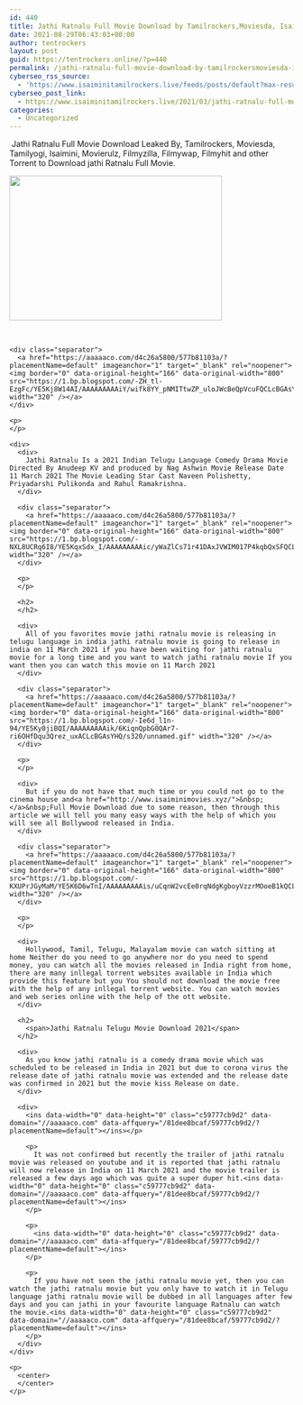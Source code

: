```yaml
---
id: 440
title: Jathi Ratnalu Full Movie Download by Tamilrockers,Moviesda, Isaimini 720p
date: 2021-08-29T06:43:03+00:00
author: tentrockers
layout: post
guid: https://tentrockers.online/?p=440
permalink: /jathi-ratnalu-full-movie-download-by-tamilrockersmoviesda-isaimini-720p/
cyberseo_rss_source:
  - 'https://www.isaiminitamilrockers.live/feeds/posts/default?max-results=150&start-index=151'
cyberseo_post_link:
  - https://www.isaiminitamilrockers.live/2021/03/jathi-ratnalu-full-movie-download-by.html
categories:
  - Uncategorized
---
```

<meta content="&nbsp; Jathi Ratnalu Full Movie Download &nbsp; Leaked By, Tamilrockers, Moviesda, Tamilyogi, Isaimini, Movierulz, Filmyzilla, Filmywap, Filmyhit and ..." name="twitter:description" />

  


<center>
</center>

  
<ins data-width="0" data-height="0" class="c59777cb9d2" data-domain="//aaaaaco.com" data-affquery="/81dee8bcaf/59777cb9d2/?placementName=default"></ins>

&nbsp;<span>Jathi Ratnalu Full Movie Download</span><span>&nbsp;</span><span>Leaked By, Tamilrockers, Moviesda, Tamilyogi, Isaimini, Movierulz, Filmyzilla, Filmywap, Filmyhit and other Torrent to Download jathi Ratnalu Full Movie.</span><ins data-width="0" data-height="0" class="c59777cb9d2" data-domain="//aaaaaco.com" data-affquery="/81dee8bcaf/59777cb9d2/?placementName=default"></ins>

<div>
  <div class="separator">
    <a href="https://1.bp.blogspot.com/-krVTr2gnLHo/YE5KcahNg3I/AAAAAAAAAiU/YExJjpUBCHUqEsNKo4ZNBlREgZhH1Z7BACLcBGAsYHQ/s1200/jathi-ratnal.jpg" imageanchor="1"><img loading="lazy" border="0" data-original-height="900" data-original-width="1200" height="257" src="https://1.bp.blogspot.com/-krVTr2gnLHo/YE5KcahNg3I/AAAAAAAAAiU/YExJjpUBCHUqEsNKo4ZNBlREgZhH1Z7BACLcBGAsYHQ/w377-h257/jathi-ratnal.jpg" width="377" /></a>
  </div>
  
  <p>
    <span><br /></span></div> 
    
    <div class="separator">
      <a href="https://aaaaaco.com/d4c26a5800/577b81103a/?placementName=default" imageanchor="1" target="_blank" rel="noopener"><img border="0" data-original-height="166" data-original-width="800" src="https://1.bp.blogspot.com/-ZH_tl-EzgFc/YE5Kj8W14AI/AAAAAAAAAiY/wifk8YY_pNMITtwZP_uloJWcBeQpVcuFQCLcBGAsYHQ/s320/unnamed.gif" width="320" /></a>
    </div>
    
    <p>
    </p>
    
    <div>
      <div>
        Jathi Ratnalu Is a 2021 Indian Telugu Language Comedy Drama Movie Directed By Anudeep KV and produced by Nag Ashwin Movie Release Date 11 March 2021 The Movie Leading Star Cast Naveen Polishetty, Priyadarshi Pulikonda and Rahul Ramakrishna.
      </div>
      
      <div class="separator">
        <a href="https://aaaaaco.com/d4c26a5800/577b81103a/?placementName=default" imageanchor="1" target="_blank" rel="noopener"><img border="0" data-original-height="166" data-original-width="800" src="https://1.bp.blogspot.com/-NXL8UCRq6I8/YE5KqxSdx_I/AAAAAAAAAic/yWaZlCs71r41DAxJVWIM017P4kqbQxSFQCLcBGAsYHQ/s320/unnamed.gif" width="320" /></a>
      </div>
      
      <p>
      </p>
      
      <h2>
      </h2>
      
      <div>
        All of you favorites movie jathi ratnalu movie is releasing in telugu language in india jathi ratnalu movie is going to release in india on 11 March 2021 if you have been waiting for jathi ratnalu movie for a long time and you want to watch jathi ratnalu movie If you want then you can watch this movie on 11 March 2021
      </div>
      
      <div class="separator">
        <a href="https://aaaaaco.com/d4c26a5800/577b81103a/?placementName=default" imageanchor="1" target="_blank" rel="noopener"><img border="0" data-original-height="166" data-original-width="800" src="https://1.bp.blogspot.com/-Ie6d_l1n-94/YE5Ky0jiBQI/AAAAAAAAAik/6KiqnQpbG0QAr7-ri6OHfDqu3Qrez_uxACLcBGAsYHQ/s320/unnamed.gif" width="320" /></a>
      </div>
      
      <p>
      </p>
      
      <div>
        But if you do not have that much time or you could not go to the cinema house and<a href="http://www.isaiminimovies.xyz/">&nbsp;</a>&nbsp;Full Movie Download due to some reason, then through this article we will tell you many easy ways with the help of which you will see all Bollywood released in India.
      </div>
      
      <div class="separator">
        <a href="https://aaaaaco.com/d4c26a5800/577b81103a/?placementName=default" imageanchor="1" target="_blank" rel="noopener"><img border="0" data-original-height="166" data-original-width="800" src="https://1.bp.blogspot.com/-KXUPrJGyMaM/YE5K6D6wTnI/AAAAAAAAAis/uCqnW2vcEe0rqNdgKgboyVzzrMOoeB1kQCLcBGAsYHQ/s320/unnamed.gif" width="320" /></a>
      </div>
      
      <p>
      </p>
      
      <div>
        Hollywood, Tamil, Telugu, Malayalam movie can watch sitting at home Neither do you need to go anywhere nor do you need to spend money, you can watch all the movies released in India right from home, there are many inllegal torrent websites available in India which provide this feature but you You should not download the movie free with the help of any inllegal torrent website. You can watch movies and web series online with the help of the ott website.
      </div>
      
      <h2>
        <span>Jathi Ratnalu Telugu Movie Download 2021</span>
      </h2>
      
      <div>
        As you know jathi ratnalu is a comedy drama movie which was scheduled to be released in India in 2021 but due to corona virus the release date of jathi ratnalu movie was extended and the release date was confirmed in 2021 but the movie kiss Release on date.
      </div>
      
      <div>
        <ins data-width="0" data-height="0" class="c59777cb9d2" data-domain="//aaaaaco.com" data-affquery="/81dee8bcaf/59777cb9d2/?placementName=default"></ins></p> 
        
        <p>
          It was not confirmed but recently the trailer of jathi ratnalu movie was released on youtube and it is reported that jathi ratnalu will now release in India on 11 March 2021 and the movie trailer is released a few days ago which was quite a super duper hit.<ins data-width="0" data-height="0" class="c59777cb9d2" data-domain="//aaaaaco.com" data-affquery="/81dee8bcaf/59777cb9d2/?placementName=default"></ins>
        </p>
        
        <p>
          <ins data-width="0" data-height="0" class="c59777cb9d2" data-domain="//aaaaaco.com" data-affquery="/81dee8bcaf/59777cb9d2/?placementName=default"></ins>
        </p>
        
        <p>
          If you have not seen the jathi ratnalu movie yet, then you can watch the jathi ratnalu movie but you only have to watch it in Telugu language jathi ratnalu movie will be dubbed in all languages ​​after few days and you can jathi in your favourite language Ratnalu can watch the movie.<ins data-width="0" data-height="0" class="c59777cb9d2" data-domain="//aaaaaco.com" data-affquery="/81dee8bcaf/59777cb9d2/?placementName=default"></ins>
        </p>
      </div>
    </div>
    
    <p>
      <center>
      </center>
    </p>